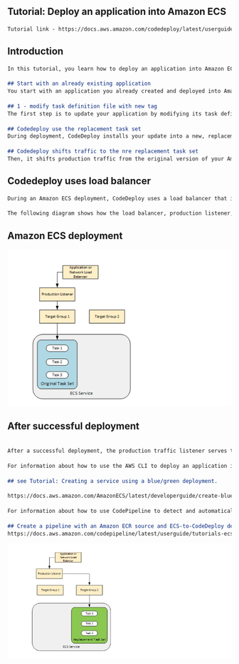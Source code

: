 ## Tutorial: Deploy an application into Amazon ECS
```md
Tutorial link - https://docs.aws.amazon.com/codedeploy/latest/userguide/tutorial-ecs-deployment.html

```

## Introduction 

```md
In this tutorial, you learn how to deploy an application into Amazon ECS using CodeDeploy. 

## Start with an already existing application 
You start with an application you already created and deployed into Amazon ECS.

## 1 - modify task definition file with new tag 
The first step is to update your application by modifying its task definition file with a new tag. Next, you use CodeDeploy to deploy the update. 

## Codedeploy use the replacement task set
During deployment, CodeDeploy installs your update into a new, replacement task set. 

## Codedeploy shifts traffic to the nre replacement task set 
Then, it shifts production traffic from the original version of your Amazon ECS application, which is in its original task set, to the updated version in the replacement task set.

```

## Codedeploy uses load balancer

```md
During an Amazon ECS deployment, CodeDeploy uses a load balancer that is configured with two target groups and one production traffic listener. 

The following diagram shows how the load balancer, production listener, target groups, and your Amazon ECS application are related before the deployment starts. This tutorial uses an Application Load Balancer. You can also use a Network Load Balancer.

```

## Amazon ECS deployment 
![ecs_preDeployment](https://github.com/sheyijojo/Docker_CERT/blob/main/_assets/ECS_service_1.png?raw=true)


## After successful deployment 
```md

After a successful deployment, the production traffic listener serves traffic to your new replacement task set and the original task set is terminated.

For information about how to use the AWS CLI to deploy an application into Amazon ECS, 

## see Tutorial: Creating a service using a blue/green deployment. 

https://docs.aws.amazon.com/AmazonECS/latest/developerguide/create-blue-green.html

For information about how to use CodePipeline to detect and automatically deploy changes to an Amazon ECS service with CodeDeploy, see Tutorial:

## Create a pipeline with an Amazon ECR source and ECS-to-CodeDeploy deployment. 
https://docs.aws.amazon.com/codepipeline/latest/userguide/tutorials-ecs-ecr-codedeploy.html
```

![after_Deployment](https://github.com/sheyijojo/Docker_CERT/blob/main/_assets/after_deployment.png?raw=true)